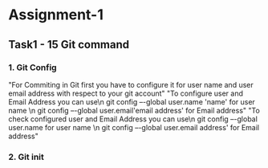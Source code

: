 # Assignment-1 
## Task1 - 15 Git command
### 1. Git Config
"For Commiting in Git first you have to configure it for user name and user email address with respect to your git account"
"To configure user and Email Address you can use\n git config –-global user.name 'name' for user name \n git config –-global user.email'email address' for Email address"
"To check configured user and Email Address you can use\n git config –-global user.name for user name \n git config –-global user.email address' for Email address"

### 2. Git init

